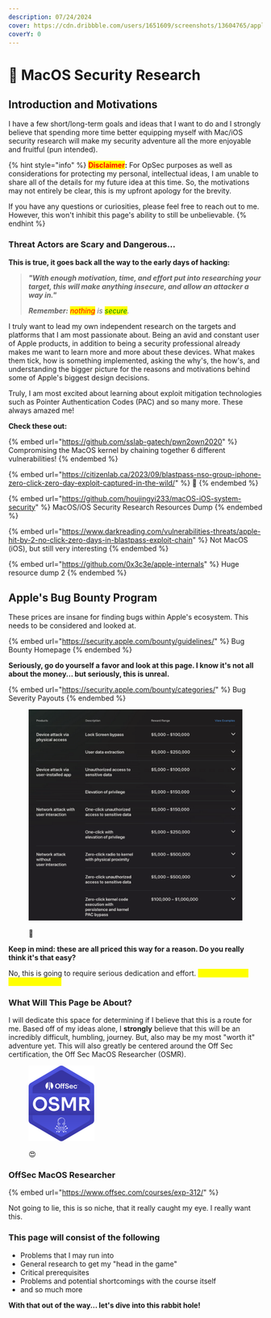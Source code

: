 ```yaml
---
description: 07/24/2024
cover: https://cdn.dribbble.com/users/1651609/screenshots/13604765/apple_dribbble.gif
coverY: 0
---
```


# 🍎 MacOS Security Research

## Introduction and Motivations

I have a few short/long-term goals and ideas that I want to do and I strongly believe that spending more time better equipping myself with Mac/iOS security research will make my security adventure all the more enjoyable and fruitful (pun intended).

{% hint style="info" %}
<mark style="color:red;">**Disclaimer**</mark>**:** For OpSec purposes as well as considerations for protecting my personal, intellectual ideas, I am unable to share all of the details for my future idea at this time. So, the motivations may not entirely be clear, this is my upfront apology for the brevity.&#x20;

If you have any questions or curiosities, please feel free to reach out to me. However, this won't inhibit this page's ability to still be unbelievable.&#x20;
{% endhint %}

### Threat Actors are Scary and Dangerous...

**This is true, it goes back all the way to the early days of hacking:**

> _**"With enough motivation, time, and effort put into researching your target, this will make anything insecure, and allow an attacker a way in."**_
>
> _**Remember:** <mark style="color:red;">nothing</mark> is <mark style="color:green;">secure</mark>._

I truly want to lead my own independent research on the targets and platforms that I am most passionate about. Being an avid and constant user of Apple products, in addition to being a security professional already makes me want to learn more and more about these devices. What makes them tick, how is something implemented, asking the why's, the how's, and understanding the bigger picture for the reasons and motivations behind some of Apple's biggest design decisions.&#x20;

Truly, I am most excited about learning about exploit mitigation technologies such as Pointer Authentication Codes (PAC) and so many more. These always amazed me!

**Check these out:**&#x20;

{% embed url="https://github.com/sslab-gatech/pwn2own2020" %}
Compromising the MacOS kernel by chaining together 6 different vulnerabilities!
{% endembed %}

{% embed url="https://citizenlab.ca/2023/09/blastpass-nso-group-iphone-zero-click-zero-day-exploit-captured-in-the-wild/" %}
🤯
{% endembed %}

{% embed url="https://github.com/houjingyi233/macOS-iOS-system-security" %}
MacOS/iOS Security Research Resources Dump
{% endembed %}

{% embed url="https://www.darkreading.com/vulnerabilities-threats/apple-hit-by-2-no-click-zero-days-in-blastpass-exploit-chain" %}
Not MacOS (iOS), but still very interesting
{% endembed %}

{% embed url="https://github.com/0x3c3e/apple-internals" %}
Huge resource dump 2
{% endembed %}

## Apple's Bug Bounty Program

These prices are insane for finding bugs within Apple's ecosystem. This needs to be considered and looked at.&#x20;

{% embed url="https://security.apple.com/bounty/guidelines/" %}
Bug Bounty Homepage
{% endembed %}

**Seriously, go do yourself a favor and look at this page. I know it's not all about the money... but seriously, this is unreal.**&#x20;

{% embed url="https://security.apple.com/bounty/categories/" %}
Bug Severity Payouts
{% endembed %}

<figure><img src=".gitbook/assets/image (5) (1) (1) (1) (1) (1) (1) (1) (1).png" alt="" width="563"><figcaption><p>🤯</p></figcaption></figure>

**Keep in mind: these are all priced this way for a reason. Do you really think it's that easy?**

No, this is going to require serious dedication and effort. <mark style="color:yellow;">But, I believe in myself. Do you?</mark>

### What Will This Page be About?

I will dedicate this space for determining if I believe that this is a route for me. Based off of my ideas alone, I **strongly** believe that this will be an incredibly difficult, humbling, journey. But, also may be my most "worth it" adventure yet. This will also greatly be centered around the Off Sec certification, the Off Sec MacOS Researcher (OSMR).

<figure><img src=".gitbook/assets/image (1) (1) (1) (1) (1) (1) (1) (1) (1) (1) (1) (1) (1) (1) (1).png" alt="" width="130"><figcaption><p>😍</p></figcaption></figure>

### OffSec MacOS Researcher

{% embed url="https://www.offsec.com/courses/exp-312/" %}

Not going to lie, this is so niche, that it really caught my eye. I really want this.

### This page will consist of the following

* Problems that I may run into
* General research to get my "head in the game"&#x20;
* Critical prerequisites
* Problems and potential shortcomings with the course itself
* and so much more

**With that out of the way... let's dive into this rabbit hole!**
